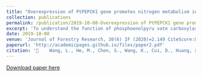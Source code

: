 ```yaml
---
title: "Overexpression of PtPEPCK1 gene promotes nitrogen metabolism in poplar. Journal of Forestry Research"
collection: publications
permalink: /publication/2019-10-08-Overexpression of PtPEPCK1 gene promotes nitrogen metabolism in poplar. Journal of Forestry Research
excerpt: 'To understand the function of phosphoenolpyru vate carboxylase kinase, we introduced PtPEPCK1 gene under the control of 35S promoter into 84K poplar (Populus alba×P. glandulosa). PtPEPCK1 gene is well-known for its role in gluconeogenesis. However, our data confrmed that it has signifcant efects on amino acid biosynthesis and nitrogen metabolism. Immunohistochemistry and fuores cence microscopy indicate that PtPEPCK1 is specifcally expressed in the cytoplasm of the spongy and palisade tissues. Overexpression of PtPEPCK1 was characterized through transcriptomics and metabolomics. The metabo lites concentration of the ornithine cycle and its precursors also increased, of which N-acetylornithine was up-regulated almost 50-fold and ornithine 33.7-fold. These were accom panied by a massive increase in levels of several amino acids. Therefore, overexpression of PtPEPCK1 increases amino acid levels with urea cycle disorder.'
date: 2019-10-08
venue: 'Journal of Forestry Research, 30(6) IF (2020)=2.149 CiteScore:Q2'
paperurl: 'http://academicpages.github.io/files/paper2.pdf'
citation: '	Wang, L., He, M., Chen, S., Wang, K., Cui, D., Huang, X., & Liu, L. (2019). Overexpression of PtPEPCK1 gene promotes nitrogen metabolism in poplar. Journal of Forestry Research, 30(6), 2289-2303.'
---
```


[Download paper here](http://academicpages.github.io/files/paper2.pdf)

